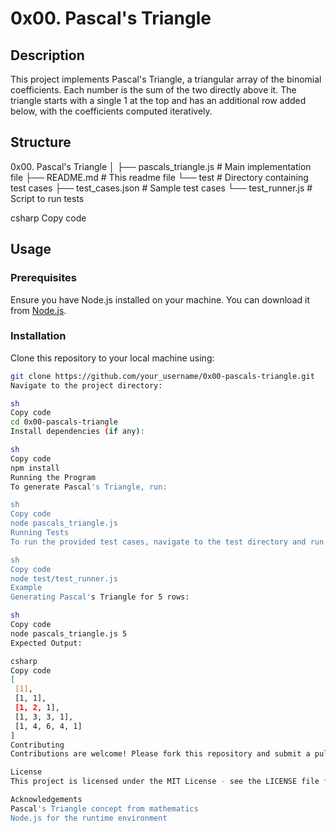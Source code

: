 # 0x00. Pascal's Triangle

## Description

This project implements Pascal's Triangle, a triangular array of the binomial coefficients. Each number is the sum of the two directly above it. The triangle starts with a single 1 at the top and has an additional row added below, with the coefficients computed iteratively.

## Structure

0x00. Pascal's Triangle
│
├── pascals_triangle.js # Main implementation file
├── README.md # This readme file
└── test # Directory containing test cases
├── test_cases.json # Sample test cases
└── test_runner.js # Script to run tests

csharp
Copy code

## Usage

### Prerequisites

Ensure you have Node.js installed on your machine. You can download it from [Node.js](https://nodejs.org/).

### Installation

Clone this repository to your local machine using:
```sh
git clone https://github.com/your_username/0x00-pascals-triangle.git
Navigate to the project directory:

sh
Copy code
cd 0x00-pascals-triangle
Install dependencies (if any):

sh
Copy code
npm install
Running the Program
To generate Pascal's Triangle, run:

sh
Copy code
node pascals_triangle.js
Running Tests
To run the provided test cases, navigate to the test directory and run:

sh
Copy code
node test/test_runner.js
Example
Generating Pascal's Triangle for 5 rows:

sh
Copy code
node pascals_triangle.js 5
Expected Output:

csharp
Copy code
[
 [1],
 [1, 1],
 [1, 2, 1],
 [1, 3, 3, 1],
 [1, 4, 6, 4, 1]
]
Contributing
Contributions are welcome! Please fork this repository and submit a pull request with your changes. Ensure you follow the coding style and include relevant tests.

License
This project is licensed under the MIT License - see the LICENSE file for details.

Acknowledgements
Pascal's Triangle concept from mathematics
Node.js for the runtime environment
